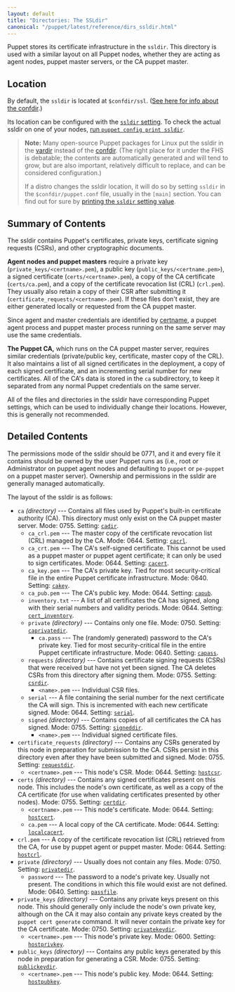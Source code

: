 ```yaml
---
layout: default
title: "Directories: The SSLdir"
canonical: "/puppet/latest/reference/dirs_ssldir.html"
---
```



[ssldir]: /references/3.6.latest/configuration.html#ssldir
[cadir]: /references/3.6.latest/configuration.html#cadir
[cacrl]: /references/3.6.latest/configuration.html#cacrl
[cacert]: /references/3.6.latest/configuration.html#cacert
[cakey]: /references/3.6.latest/configuration.html#cakey
[capub]: /references/3.6.latest/configuration.html#capub
[cert_inventory]: /references/3.6.latest/configuration.html#certinventory
[caprivatedir]: /references/3.6.latest/configuration.html#caprivatedir
[capass]: /references/3.6.latest/configuration.html#capass
[csrdir]: /references/3.6.latest/configuration.html#csrdir
[serial]: /references/3.6.latest/configuration.html#serial
[signeddir]: /references/3.6.latest/configuration.html#signeddir
[requestdir]: /references/3.6.latest/configuration.html#requestdir
[hostcsr]: /references/3.6.latest/configuration.html#hostcsr
[certdir]: /references/3.6.latest/configuration.html#certdir
[hostcert]: /references/3.6.latest/configuration.html#hostcert
[localcacert]: /references/3.6.latest/configuration.html#localcacert
[hostcrl]: /references/3.6.latest/configuration.html#hostcrl
[privatedir]: /references/3.6.latest/configuration.html#privatedir
[passfile]: /references/3.6.latest/configuration.html#passfile
[privatekeydir]: /references/3.6.latest/configuration.html#privatekeydir
[hostprivkey]: /references/3.6.latest/configuration.html#hostprivkey
[publickeydir]: /references/3.6.latest/configuration.html#publickeydir
[hostpubkey]: /references/3.6.latest/configuration.html#hostpubkey
[vardir]: ./dirs_vardir.html
[confdir]: ./dirs_confdir.html
[certname]: /references/3.6.latest/configuration.html#certname
[print_settings]: ./config_print.html



Puppet stores its certificate infrastructure in the `ssldir`. This directory is used with a similar layout on all Puppet nodes, whether they are acting as agent nodes, puppet master servers, or the CA puppet master.


## Location

By default, the `ssldir` is located at `$confdir/ssl`. ([See here for info about the confdir][confdir].)

Its location can be configured with the [`ssldir` setting][ssldir]. To check the actual ssldir on one of your nodes, [run `puppet config print ssldir`][print_settings].

> **Note:** Many open-source Puppet packages for Linux put the ssldir in the [vardir][] instead of the [confdir][]. (The right place for it under the FHS is debatable; the contents are automatically generated and will tend to grow, but are also important, relatively difficult to replace, and can be considered configuration.)
>
> If a distro changes the ssldir location, it will do so by setting `ssldir` in the `$confdir/puppet.conf` file, usually in the `[main]` section. You can find out for sure by [printing the `ssldir` setting value][print_settings].

## Summary of Contents

The ssldir contains Puppet's certificates, private keys, certificate signing requests (CSRs), and other cryptographic documents.

**Agent nodes and puppet masters** require a private key (`private_keys/<certname>.pem`), a public key (`public_keys/<certname.pem>`), a signed certificate (`certs/<certname>.pem`), a copy of the CA certificate (`certs/ca.pem`), and a copy of the certificate revocation list (CRL) (`crl.pem`). They usually also retain a copy of their CSR after submitting it (`certificate_requests/<certname>.pem`). If these files don't exist, they are either generated locally or requested from the CA puppet master.

Since agent and master credentials are identified by [certname][], a puppet agent process and puppet master process running on the same server may use the same credentials.

**The Puppet CA,** which runs on the CA puppet master server, requires similar credentials (private/public key, certificate, master copy of the CRL). It also maintains a list of all signed certificates in the deployment, a copy of each signed certificate, and an incrementing serial number for new certificates. All of the CA's data is stored in the `ca` subdirectory, to keep it separated from any normal Puppet credentials on the same server.

All of the files and directories in the ssldir have corresponding Puppet settings, which can be used to individually change their locations. However, this is generally not recommended.


## Detailed Contents

The permissions mode of the ssldir should be 0771, and it and every file it contains should be owned by the user Puppet runs as (i.e., root or Administrator on puppet agent nodes and defaulting to `puppet` or `pe-puppet` on a puppet master server). Ownership and permissions in the ssldir are generally managed automatically.

The layout of the ssldir is as follows:

* `ca` _(directory)_ --- Contains all files used by Puppet's built-in certificate authority (CA). This directory must only exist on the CA puppet master server. Mode: 0755. Setting: [`cadir`][cadir].
    * `ca_crl.pem` --- The master copy of the certificate revocation list (CRL) managed by the CA. Mode: 0644. Setting: [`cacrl`][cacrl].
    * `ca_crt.pem` --- The CA's self-signed certificate. This cannot be used as a puppet master or puppet agent certificate; it can only be used to sign certificates. Mode: 0644. Setting: [`cacert`][cacert].
    * `ca_key.pem` --- The CA's private key. Tied for most security-critical file in the entire Puppet certificate infrastructure. Mode: 0640. Setting: [`cakey`][cakey].
    * `ca_pub.pem` --- The CA's public key. Mode: 0644. Setting: [`capub`][capub].
    * `inventory.txt` --- A list of all certificates the CA has signed, along with their serial numbers and validity periods. Mode: 0644. Setting: [`cert_inventory`][cert_inventory].
    * `private` _(directory)_ --- Contains only one file. Mode: 0750. Setting: [`caprivatedir`][caprivatedir].
        * `ca.pass` --- The (randomly generated) password to the CA's private key. Tied for most security-critical file in the entire Puppet certificate infrastructure. Mode: 0640. Setting: [`capass`][capass].
    * `requests` _(directory)_ --- Contains certificate signing requests (CSRs) that were received but have not yet been signed. The CA deletes CSRs from this directory after signing them. Mode: 0755. Setting: [`csrdir`][csrdir].
        * `<name>.pem` --- Individual CSR files.
    * `serial` --- A file containing the serial number for the next certificate the CA will sign. This is incremented with each new certificate signed. Mode: 0644. Setting: [`serial`][serial].
    * `signed` _(directory)_ --- Contains copies of all certificates the CA has signed. Mode: 0755. Setting: [`signeddir`][signeddir].
        * `<name>.pem` --- Individual signed certificate files.
* `certificate_requests` _(directory)_ --- Contains any CSRs generated by this node in preparation for submission to the CA. CSRs persist in this directory even after they have been submitted and signed. Mode: 0755. Setting: [`requestdir`][requestdir].
    * `<certname>.pem` --- This node's CSR. Mode: 0644. Setting: [`hostcsr`][hostcsr].
* `certs` _(directory)_ --- Contains any signed certificates present on this node. This includes the node's own certificate, as well as a copy of the CA certificate (for use when validating certificates presented by other nodes). Mode: 0755. Setting: [`certdir`][certdir].
    * `<certname>.pem` --- This node's certificate. Mode: 0644. Setting: [`hostcert`][hostcert].
    * `ca.pem` --- A local copy of the CA certificate. Mode: 0644. Setting: [`localcacert`][localcacert].
* `crl.pem` --- A copy of the certificate revocation list (CRL) retrieved from the CA, for use by puppet agent or puppet master. Mode: 0644. Setting: [`hostcrl`][hostcrl].
* `private` _(directory)_ --- Usually does not contain any files. Mode: 0750. Setting: [`privatedir`][privatedir].
    * `password` --- The password to a node's private key. Usually not present. The conditions in which this file would exist are not defined. Mode: 0640. Setting: [`passfile`][passfile].
* `private_keys` _(directory)_ --- Contains any private keys present on this node. This should generally only include the node's own private key, although on the CA it may also contain any private keys created by the `puppet cert generate` command. It will never contain the private key for the CA certificate. Mode: 0750. Setting: [`privatekeydir`][privatekeydir].
    * `<certname>.pem` --- This node's private key. Mode: 0600. Setting: [`hostprivkey`][hostprivkey].
* `public_keys` _(directory)_ --- Contains any public keys generated by this node in preparation for generating a CSR. Mode: 0755. Setting: [`publickeydir`][publickeydir].
    * `<certname>.pem` --- This node's public key. Mode: 0644. Setting: [`hostpubkey`][hostpubkey].
